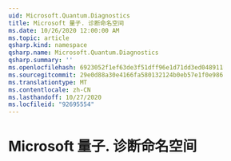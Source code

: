 ```yaml
---
uid: Microsoft.Quantum.Diagnostics
title: Microsoft 量子. 诊断命名空间
ms.date: 10/26/2020 12:00:00 AM
ms.topic: article
qsharp.kind: namespace
qsharp.name: Microsoft.Quantum.Diagnostics
qsharp.summary: ''
ms.openlocfilehash: 6923052f1ef63de3f51dff96e1d71dd3ed048911
ms.sourcegitcommit: 29e0d88a30e4166fa580132124b0eb57e1f0e986
ms.translationtype: MT
ms.contentlocale: zh-CN
ms.lasthandoff: 10/27/2020
ms.locfileid: "92695554"
---
```

# <a name="microsoftquantumdiagnostics-namespace"></a>Microsoft 量子. 诊断命名空间



